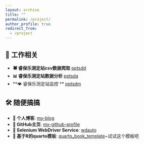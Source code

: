 ```yaml
---
layout: archive
title: ""
permalink: /project/
author_profile: true
redirect_from:
  - /project
---
```


## 💼️ 工作相关
- **🕷 睿保乐测定站csv数据爬取** [pptsdd](https://tony2015116.github.io/pptsdd/) 
- **📊 睿保乐测定站数据分析** [pptsda](https://tony2015116.github.io/pptsda/) 
- **👁️ 睿保乐测定站监控 ** [pptsdm](https://tony2015116.github.io/pptsdm/)

## 🛠️ 随便搞搞

- **📝 个人博客**: [my-blog](https://github.com/tony2015116/blogdown)
- **👤 GitHub主页**: [my-github-profile](https://github.com/tony2015116/tony2015116)
- **🔧 Selenium WebDriver Service**: [wdauto](https://tony2015116.github.io/wdauto/)
- **📕 基于R的quarto模板**: [quarto_book_template](https://tony2015116.github.io/quarto_book_template/)~试试这个模板吧
